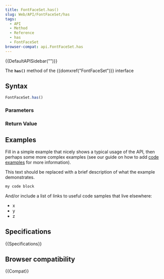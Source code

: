 ```yaml
---
title: FontFaceSet.has()
slug: Web/API/FontFaceSet/has
tags:
  - API
  - Method
  - Reference
  - has
  - FontFaceSet
browser-compat: api.FontFaceSet.has
---
```

{{DefaultAPISidebar("")}}

The **`has()`** method of the {{domxref("FontFaceSet")}} interface 

## Syntax

```js
FontFaceSet.has()
```

### Parameters



### Return Value



## Examples

Fill in a simple example that nicely shows a typical usage of the API, then perhaps some more complex examples (see our guide on how to add [code examples](/en-US/docs/MDN/Contribute/Structures/Code_examples) for more information).

This text should be replaced with a brief description of what the example demonstrates.

```js
my code block
```

And/or include a list of links to useful code samples that live elsewhere:

*   x
*   y
*   z

## Specifications

{{Specifications}}

## Browser compatibility

{{Compat}}

